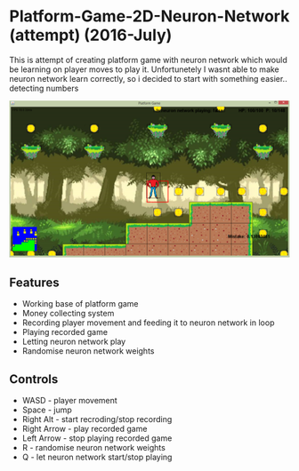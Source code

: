 # Platform-Game-2D-Neuron-Network (attempt) (2016-July)
This is attempt of creating platform game with neuron network which would be learning on player moves to play it. Unfortunetely I wasnt able to make neuron network learn correctly, so i decided to start with something easier.. detecting numbers

![alt text](https://github.com/DehydratedWater/Platform-Game-2D-Neuron-Network-attempt-/blob/master/2Dgame1.png)

## Features
* Working base of platform game
* Money collecting system
* Recording player movement and feeding it to neuron network in loop
* Playing recorded game
* Letting neuron network play
* Randomise neuron network weights

## Controls 

* WASD - player movement
* Space - jump
* Right Alt - start recroding/stop recording
* Right Arrow - play recorded game
* Left Arrow - stop playing recorded game
* R - randomise neuron network weights
* Q - let neuron network start/stop playing
